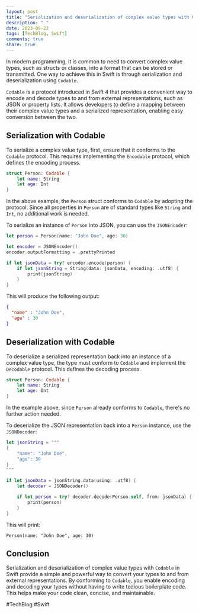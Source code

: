 ```yaml
---
layout: post
title: "Serialization and deserialization of complex value types with Codable"
description: " "
date: 2023-09-22
tags: [TechBlog, Swift]
comments: true
share: true
---
```


In modern programming, it is common to need to convert complex value types, such as structs or classes, into a format that can be stored or transmitted. One way to achieve this in Swift is through serialization and deserialization using `Codable`.

`Codable` is a protocol introduced in Swift 4 that provides a convenient way to encode and decode types to and from external representations, such as JSON or property lists. It allows developers to define a mapping between their complex value types and a serialized representation, enabling easy conversion between the two.

## Serialization with Codable

To serialize a complex value type, first, ensure that it conforms to the `Codable` protocol. This requires implementing the `Encodable` protocol, which defines the encoding process.

```swift
struct Person: Codable {
    let name: String
    let age: Int
}
```

In the above example, the `Person` struct conforms to `Codable` by adopting the protocol. Since all properties in `Person` are of standard types like `String` and `Int`, no additional work is needed.

To serialize an instance of `Person` into JSON, you can use the `JSONEncoder`:

```swift
let person = Person(name: "John Doe", age: 30)

let encoder = JSONEncoder()
encoder.outputFormatting = .prettyPrinted

if let jsonData = try? encoder.encode(person) {
    if let jsonString = String(data: jsonData, encoding: .utf8) {
        print(jsonString)
    }
}
```

This will produce the following output:

```json
{
  "name" : "John Doe",
  "age" : 30
}
```

## Deserialization with Codable

To deserialize a serialized representation back into an instance of a complex value type, the type must conform to `Codable` and implement the `Decodable` protocol. This defines the decoding process.

```swift
struct Person: Codable {
    let name: String
    let age: Int
}
```

In the example above, since `Person` already conforms to `Codable`, there's no further action needed.

To deserialize the JSON representation back into a `Person` instance, use the `JSONDecoder`:

```swift
let jsonString = """
{
    "name": "John Doe",
    "age": 30
}
"""

if let jsonData = jsonString.data(using: .utf8) {
    let decoder = JSONDecoder()

    if let person = try? decoder.decode(Person.self, from: jsonData) {
        print(person)
    }
}
```

This will print:

```
Person(name: "John Doe", age: 30)
```

## Conclusion

Serialization and deserialization of complex value types with `Codable` in Swift provide a simple and powerful way to convert your types to and from external representations. By conforming to `Codable`, you enable encoding and decoding your types without having to write tedious boilerplate code. This helps make your code clean, concise, and maintainable.

#TechBlog #Swift